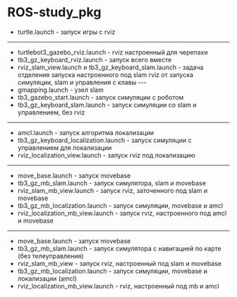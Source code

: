 # ROS-study_pkg

* turtle.launch - запуск игры с rviz
---
* turtlebot3_gazebo_rviz.launch - rviz настроенный для черепахи  
* tb3_gz_keyboard_rviz.launch - запуск всего вместе  
* rviz_slam_view.launch и tb3_gz_keyboard_slam.launch - задача отделения запуска настроенного под slam rviz от запуска симуляции, slam и управления с клавы  ---
* gmapping.launch - узел slam  
* tb3_gazebo_start.launch - запуск симуляции с роботом  
* tb3_gz_keyboard_slam.launch - запуск симуляции со slam и управлением, без rviz  
---
* amcl.launch - запуск алгоритма локализации  
* tb3_gz_keyboard_localization.launch - запуск симуляции с управлением для локализации  
* rviz_localization_view.launch - запуск rviz под локализацию  
---
* move_base.launch - запуск movebase  
* tb3_gz_mb_slam.launch - запуск симулятора, slam и movebase  
* rviz_slam_mb_view.launch - запуск rviz, заточенного под slam и movebase  
* tb3_gz_mb_localization.launch - запуск симуляции, movebase и amcl  
* rviz_localization_mb_view.launch - запуск rviz, настроенного под amcl и movebase  
---
* move_base.launch - запуск movebase  
* tb3_gz_mb_slam.launch - запуск симулятора с навигацией по карте (без телеуправления)  
* rviz_slam_mb_view - запуск rviz, настроенный под slam и movebase  
* tb3_gz_mb_localization.launch - запуск симуляции, movebase и локализации (amcl)  
* rviz_localization_mb_view.launch - rviz, настроенный под mb и amcl  
